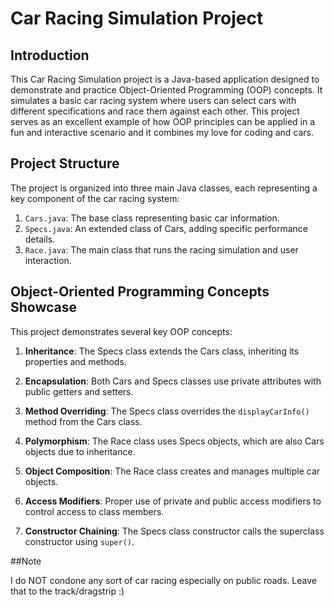 # Car Racing Simulation Project

## Introduction

This Car Racing Simulation project is a Java-based application designed to demonstrate and practice Object-Oriented Programming (OOP) concepts. It simulates a basic car racing system where users can select cars with different specifications and race them against each other. This project serves as an excellent example of how OOP principles can be applied in a fun and interactive scenario and it combines my love for coding and cars. 

## Project Structure

The project is organized into three main Java classes, each representing a key component of the car racing system:

1. `Cars.java`: The base class representing basic car information.
2. `Specs.java`: An extended class of Cars, adding specific performance details.
3. `Race.java`: The main class that runs the racing simulation and user interaction.


## Object-Oriented Programming Concepts Showcase

This project demonstrates several key OOP concepts:

1. **Inheritance**: The Specs class extends the Cars class, inheriting its properties and methods.

2. **Encapsulation**: Both Cars and Specs classes use private attributes with public getters and setters.

3. **Method Overriding**: The Specs class overrides the `displayCarInfo()` method from the Cars class.

4. **Polymorphism**: The Race class uses Specs objects, which are also Cars objects due to inheritance.

5. **Object Composition**: The Race class creates and manages multiple car objects.

6. **Access Modifiers**: Proper use of private and public access modifiers to control access to class members.

7. **Constructor Chaining**: The Specs class constructor calls the superclass constructor using `super()`.


##Note

I do NOT condone any sort of car racing especially on public roads. Leave that to the track/dragstrip :)
